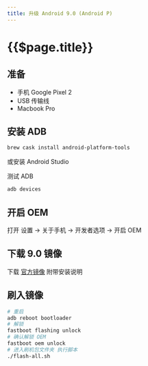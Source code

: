 ```yaml
---
title: 升级 Android 9.0 (Android P)
---
```


# {{$page.title}}

## 准备

+ 手机 Google Pixel 2
+ USB 传输线
+ Macbook Pro

## 安装 ADB

```bash
brew cask install android-platform-tools
```

或安装 Android Studio

测试 ADB

```bash
adb devices
```

## 开启 OEM

打开 设置 -> 关于手机 -> 开发者选项 -> 开启 OEM

## 下载 9.0 镜像

下载 [官方镜像](https://developers.google.com/android/images?hl=zh-cn) 附带安装说明

## 刷入镜像

```bash
# 重启
adb reboot bootloader
# 解锁
fastboot flashing unlock
# 确认解锁 OEM
fastboot oem unlock
# 进入刷机包文件夹 执行脚本
./flash-all.sh
```
